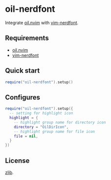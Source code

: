 # oil-nerdfont 

Integrate [oil.nvim](https://github.com/stevearc/oil.nvim) with [vim-nerdfont](https://github.com/lambdalisue/vim-nerdfont).

## Requirements 

- [oil.nvim](https://github.com/stevearc/oil.nvim)
- [vim-nerdfont](https://github.com/lambdalisue/vim-nerdfont)

## Quick start 

```lua
require("oil-nerdfont").setup()
```

## Configures 

```lua
require("oil-nerdfont").setup({
  -- setting for highlight icon
  highlight = {
    -- highlight group name for directory icon
    directory = "OilDirIcon",
    -- highlight group name for file icon
    file = nil,
  }
})
```

## License 

[zlib](https://github.com/Omochice/oil-nerdfont/blob/main/LICENSE).

